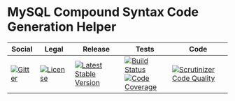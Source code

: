 # MySQL Compound Syntax Code Generation Helper

<table>
<thead>
<tr>
<th>Social</th>
<th>Legal</th>
<th>Release</th>
<th>Tests</th>
<th>Code</th>
</tr>
</thead>
<tbody>
<tr>
<td>
<a href="https://gitter.im/SetBased/php-abc?utm_source=badge&utm_medium=badge&utm_campaign=pr-badge"><img src="https://badges.gitter.im/SetBased/php-abc.svg" alt="Gitter"/></a>
</td>
<td>
<a href="https://packagist.org/packages/setbased/helper-code-store-mysql"><img src="https://poser.pugx.org/setbased/helper-code-store-mysql/license" alt="License"/></a>
</td>
<td>
<a href="https://packagist.org/packages/setbased/helper-code-store-mysql"><img src="https://poser.pugx.org/setbased/helper-code-store-mysql/v/stable" alt="Latest Stable Version"/></a>
</td>
<td>
<a href="https://travis-ci.org/SetBased/php-helper-code-store-mysql"><img src="https://travis-ci.org/SetBased/php-helper-code-store-mysql.svg?branch=master" alt="Build Status"/></a><br/>
<a href="https://scrutinizer-ci.com/g/SetBased/php-helper-code-store-mysql/?branch=master"><img src="https://scrutinizer-ci.com/g/SetBased/php-helper-code-store-mysql/badges/coverage.png?b=master" alt="Code Coverage"/></a>
</td>
<td>
<a href="https://scrutinizer-ci.com/g/SetBased/php-helper-code-store-mysql/?branch=master"><img src="https://scrutinizer-ci.com/g/SetBased/php-helper-code-store-mysql/badges/quality-score.png?b=master" alt="Scrutinizer Code Quality"/></a>
</td>
</tr>
</tbody>
</table>
